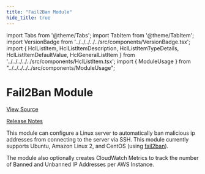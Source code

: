 ```yaml
---
title: "Fail2Ban Module"
hide_title: true
---
```


import Tabs from '@theme/Tabs';
import TabItem from '@theme/TabItem';
import VersionBadge from '../../../../../src/components/VersionBadge.tsx';
import { HclListItem, HclListItemDescription, HclListItemTypeDetails, HclListItemDefaultValue, HclGeneralListItem } from '../../../../../src/components/HclListItem.tsx';
import { ModuleUsage } from "../../../../../src/components/ModuleUsage";

<VersionBadge repoTitle="Security Modules" version="0.75.7" lastModifiedVersion="0.74.2"/>

# Fail2Ban Module

<a href="https://github.com/gruntwork-io/terraform-aws-security/tree/v0.75.7/modules/fail2ban" className="link-button" title="View the source code for this module in GitHub.">View Source</a>

<a href="https://github.com/gruntwork-io/terraform-aws-security/releases/tag/v0.74.2" className="link-button" title="Release notes for only versions which impacted this module.">Release Notes</a>

This module can configure a Linux server to automatically ban malicious ip addresses from connecting to the server
via SSH. This module currently supports Ubuntu, Amazon Linux 2, and CentOS (using
[fail2ban](https://www.fail2ban.org)).

The module also optionally creates CloudWatch Metrics to track the number of Banned and Unbanned IP Addresses per AWS
Instance.

<!-- ##DOCS-SOURCER-START
{
  "originalSources": [
    "https://github.com/gruntwork-io/terraform-aws-security/tree/v0.75.7/modules/fail2ban/readme.md",
    "https://github.com/gruntwork-io/terraform-aws-security/tree/v0.75.7/modules/fail2ban/variables.tf",
    "https://github.com/gruntwork-io/terraform-aws-security/tree/v0.75.7/modules/fail2ban/outputs.tf"
  ],
  "sourcePlugin": "module-catalog-api",
  "hash": "e14a591539a2e609dda79bf59459cb22"
}
##DOCS-SOURCER-END -->
